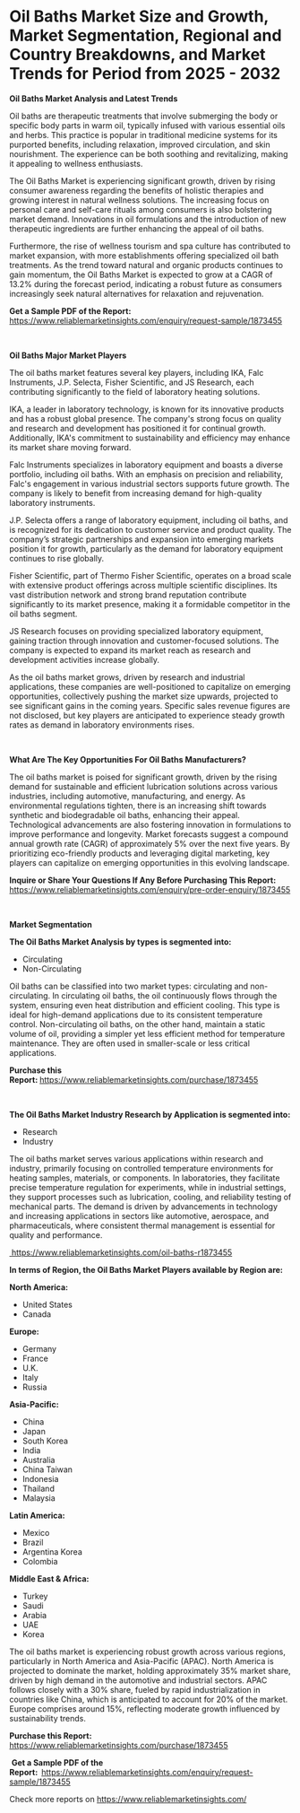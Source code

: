 <p><h1>Oil Baths Market Size and Growth, Market Segmentation, Regional and Country Breakdowns, and Market Trends for Period from 2025 -  2032</h1></p><p><strong>Oil Baths Market Analysis and Latest Trends</strong></p>
<p><p>Oil baths are therapeutic treatments that involve submerging the body or specific body parts in warm oil, typically infused with various essential oils and herbs. This practice is popular in traditional medicine systems for its purported benefits, including relaxation, improved circulation, and skin nourishment. The experience can be both soothing and revitalizing, making it appealing to wellness enthusiasts.</p><p>The Oil Baths Market is experiencing significant growth, driven by rising consumer awareness regarding the benefits of holistic therapies and growing interest in natural wellness solutions. The increasing focus on personal care and self-care rituals among consumers is also bolstering market demand. Innovations in oil formulations and the introduction of new therapeutic ingredients are further enhancing the appeal of oil baths.</p><p>Furthermore, the rise of wellness tourism and spa culture has contributed to market expansion, with more establishments offering specialized oil bath treatments. As the trend toward natural and organic products continues to gain momentum, the Oil Baths Market is expected to grow at a CAGR of 13.2% during the forecast period, indicating a robust future as consumers increasingly seek natural alternatives for relaxation and rejuvenation.</p></p>
<p><strong>Get a Sample PDF of the Report:&nbsp;</strong> <a href="https://www.reliablemarketinsights.com/enquiry/request-sample/1873455?utm_campaign=2606&utm_medium=2&utm_source=Github&utm_content=ia&utm_term=08042025&utm_id=oil-baths">https://www.reliablemarketinsights.com/enquiry/request-sample/1873455</a></p>
<p>&nbsp;</p>
<p><strong>Oil Baths Major Market Players</strong></p>
<p><p>The oil baths market features several key players, including IKA, Falc Instruments, J.P. Selecta, Fisher Scientific, and JS Research, each contributing significantly to the field of laboratory heating solutions. </p><p>IKA, a leader in laboratory technology, is known for its innovative products and has a robust global presence. The company's strong focus on quality and research and development has positioned it for continual growth. Additionally, IKA's commitment to sustainability and efficiency may enhance its market share moving forward.</p><p>Falc Instruments specializes in laboratory equipment and boasts a diverse portfolio, including oil baths. With an emphasis on precision and reliability, Falc's engagement in various industrial sectors supports future growth. The company is likely to benefit from increasing demand for high-quality laboratory instruments.</p><p>J.P. Selecta offers a range of laboratory equipment, including oil baths, and is recognized for its dedication to customer service and product quality. The company’s strategic partnerships and expansion into emerging markets position it for growth, particularly as the demand for laboratory equipment continues to rise globally.</p><p>Fisher Scientific, part of Thermo Fisher Scientific, operates on a broad scale with extensive product offerings across multiple scientific disciplines. Its vast distribution network and strong brand reputation contribute significantly to its market presence, making it a formidable competitor in the oil baths segment.</p><p>JS Research focuses on providing specialized laboratory equipment, gaining traction through innovation and customer-focused solutions. The company is expected to expand its market reach as research and development activities increase globally.</p><p>As the oil baths market grows, driven by research and industrial applications, these companies are well-positioned to capitalize on emerging opportunities, collectively pushing the market size upwards, projected to see significant gains in the coming years. Specific sales revenue figures are not disclosed, but key players are anticipated to experience steady growth rates as demand in laboratory environments rises.</p></p>
<p>&nbsp;</p>
<p><strong>What Are The Key Opportunities For Oil Baths Manufacturers?</strong></p>
<p><p>The oil baths market is poised for significant growth, driven by the rising demand for sustainable and efficient lubrication solutions across various industries, including automotive, manufacturing, and energy. As environmental regulations tighten, there is an increasing shift towards synthetic and biodegradable oil baths, enhancing their appeal. Technological advancements are also fostering innovation in formulations to improve performance and longevity. Market forecasts suggest a compound annual growth rate (CAGR) of approximately 5% over the next five years. By prioritizing eco-friendly products and leveraging digital marketing, key players can capitalize on emerging opportunities in this evolving landscape.</p></p>
<p><strong>Inquire or Share Your Questions If Any Before Purchasing This Report:</strong> <a href="https://www.reliablemarketinsights.com/enquiry/pre-order-enquiry/1873455?utm_campaign=2606&utm_medium=2&utm_source=Github&utm_content=ia&utm_term=08042025&utm_id=oil-baths">https://www.reliablemarketinsights.com/enquiry/pre-order-enquiry/1873455</a></p>
<p>&nbsp;</p>
<p><strong>Market Segmentation</strong></p>
<p><strong>The Oil Baths Market Analysis by types is segmented into:</strong></p>
<p><ul><li>Circulating</li><li>Non-Circulating</li></ul></p>
<p><p>Oil baths can be classified into two market types: circulating and non-circulating. In circulating oil baths, the oil continuously flows through the system, ensuring even heat distribution and efficient cooling. This type is ideal for high-demand applications due to its consistent temperature control. Non-circulating oil baths, on the other hand, maintain a static volume of oil, providing a simpler yet less efficient method for temperature maintenance. They are often used in smaller-scale or less critical applications.</p></p>
<p><strong>Purchase this Report:&nbsp;</strong><a href="https://www.reliablemarketinsights.com/purchase/1873455?utm_campaign=2606&utm_medium=2&utm_source=Github&utm_content=ia&utm_term=08042025&utm_id=oil-baths">https://www.reliablemarketinsights.com/purchase/1873455</a></p>
<p>&nbsp;</p>
<p><strong>The Oil Baths Market Industry Research by Application is segmented into:</strong></p>
<p><ul><li>Research</li><li>Industry</li></ul></p>
<p><p>The oil baths market serves various applications within research and industry, primarily focusing on controlled temperature environments for heating samples, materials, or components. In laboratories, they facilitate precise temperature regulation for experiments, while in industrial settings, they support processes such as lubrication, cooling, and reliability testing of mechanical parts. The demand is driven by advancements in technology and increasing applications in sectors like automotive, aerospace, and pharmaceuticals, where consistent thermal management is essential for quality and performance.</p></p>
<p><a href="https://www.reliablemarketinsights.com/oil-baths-r1873455?utm_campaign=2606&utm_medium=2&utm_source=Github&utm_content=ia&utm_term=08042025&utm_id=oil-baths">&nbsp;https://www.reliablemarketinsights.com/oil-baths-r1873455</a></p>
<p><strong>In terms of Region, the Oil Baths Market Players available by Region are:</strong></p>
<p>
    <p> <strong> North America: </strong>
        <ul>
            <li>United States</li>
            <li>Canada</li>
        </ul>
        </p> 
    <p> <strong> Europe: </strong>
        <ul>
            <li>Germany</li>
            <li>France</li>
            <li>U.K.</li>
            <li>Italy</li>
            <li>Russia</li>
        </ul>
        </p> 
    <p> <strong> Asia-Pacific: </strong>
        <ul>
            <li>China</li>
            <li>Japan</li>
            <li>South Korea</li>
            <li>India</li>
            <li>Australia</li>
            <li>China Taiwan</li>
            <li>Indonesia</li>
            <li>Thailand</li>
            <li>Malaysia</li>
        </ul>
        </p> 
    <p> <strong> Latin America: </strong>
        <ul>
            <li>Mexico</li>
            <li>Brazil</li>
            <li>Argentina Korea</li>
            <li>Colombia</li>
        </ul>
        </p> 
    <p> <strong> Middle East & Africa: </strong>
        <ul>
            <li>Turkey</li>
            <li>Saudi</li>
            <li>Arabia</li>
            <li>UAE</li>
            <li>Korea</li>
        </ul>
    </p>
    </p>
<p><p>The oil baths market is experiencing robust growth across various regions, particularly in North America and Asia-Pacific (APAC). North America is projected to dominate the market, holding approximately 35% market share, driven by high demand in the automotive and industrial sectors. APAC follows closely with a 30% share, fueled by rapid industrialization in countries like China, which is anticipated to account for 20% of the market. Europe comprises around 15%, reflecting moderate growth influenced by sustainability trends.</p></p>
<p><strong>Purchase this Report: </strong><a href="https://www.reliablemarketinsights.com/purchase/1873455?utm_campaign=2606&utm_medium=2&utm_source=Github&utm_content=ia&utm_term=08042025&utm_id=oil-baths">https://www.reliablemarketinsights.com/purchase/1873455</a></p>
<p>&nbsp;<strong>Get a Sample PDF of the Report:&nbsp;&nbsp;</strong><a href="https://www.reliablemarketinsights.com/enquiry/request-sample/1873455?utm_campaign=2606&utm_medium=2&utm_source=Github&utm_content=ia&utm_term=08042025&utm_id=oil-baths">https://www.reliablemarketinsights.com/enquiry/request-sample/1873455</a></p>
<p><strong></strong></p>
<p>Check more reports on <a href="https://www.reliablemarketinsights.com/?utm_campaign=2606&utm_medium=2&utm_source=Github&utm_content=ia&utm_term=08042025&utm_id=oil-baths">https://www.reliablemarketinsights.com/</a></p>